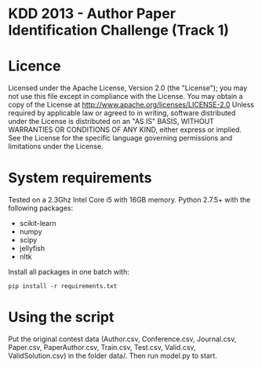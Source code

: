 KDD 2013 - Author Paper Identification Challenge (Track 1)
==========================================================

# Licence
Licensed under the Apache License, Version 2.0 (the "License");
you may not use this file except in compliance with the License.
You may obtain a copy of the License at
http://www.apache.org/licenses/LICENSE-2.0
Unless required by applicable law or agreed to in writing, software
distributed under the License is distributed on an "AS IS" BASIS,
WITHOUT WARRANTIES OR CONDITIONS OF ANY KIND, either express or implied.
See the License for the specific language governing permissions and
limitations under the License.

# System requirements
Tested on a 2.3Ghz Intel Core i5 with 16GB memory.
Python 2.7.5+ with the following packages:
 - scikit-learn
 - numpy
 - scipy
 - jellyfish
 - nltk

Install all packages in one batch with:

```
pip install -r requirements.txt
```

# Using the script
Put the original contest data (Author.csv, Conference.csv, Journal.csv, Paper.csv, PaperAuthor.csv, Train.csv, Test.csv, Valid.csv, ValidSolution.csv) in the folder data/. Then run model.py to start.

